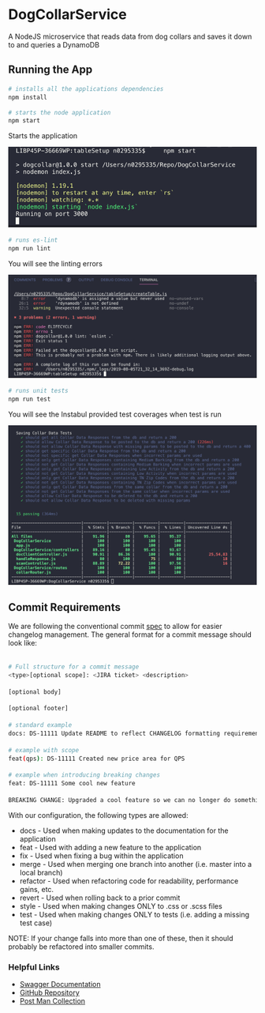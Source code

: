 # DogCollarService
A NodeJS microservice that reads data from dog collars and saves it down to and queries a DynamoDB

## Running the App
```bash
# installs all the applications dependencies
npm install
```
```bash
# starts the node application
npm start
```
Starts the application

![Test Coverage](./resources/NpmStart.png)

```bash
# runs es-lint
npm run lint
```
You will see the linting errors

![Test Coverage](./resources/Lint.png)
```bash
# runs unit tests
npm run test
```
You will see the Instabul provided test coverages when test is run

![Test Coverage](./resources/testCoverage.png)


## Commit Requirements
We are following the conventional commit [spec](https://www.conventionalcommits.org/en/v1.0.0-beta.2/#specification) to allow for easier changelog management. The general format for a commit message should look like:
```bash

# Full structure for a commit message
<type>[optional scope]: <JIRA ticket> <description>

[optional body]

[optional footer]

# standard example
docs: DS-11111 Update README to reflect CHANGELOG formatting requirements

# example with scope
feat(qps): DS-11111 Created new price area for QPS

# example when introducing breaking changes
feat: DS-11111 Some cool new feature

BREAKING CHANGE: Upgraded a cool feature so we can no longer do something else
```

With our configuration, the following types are allowed:
* docs - Used when making updates to the documentation for the application
* feat - Used with adding a new feature to the application
* fix - Used when fixing a bug within the application
* merge - Used when merging one branch into another (i.e. master into a local branch)
* refactor - Used when refactoring code for readability, performance gains, etc.
* revert - Used when rolling back to a prior commit
* style - Used when making changes ONLY to .css or .scss files
* test - Used when making changes ONLY to tests (i.e. adding a missing test case)

NOTE: If your change falls into more than one of these, then it should probably be refactored into smaller commits.

### Helpful Links
* [Swagger Documentation](http://ec2-52-91-239-59.compute-1.amazonaws.com:3999/swag-docs)
* [GitHub Repository](https://github.com/RoryConnolly/DogCollarService)
* [Post Man Collection](./documentation/DogCollar.postmanCollection.json)
